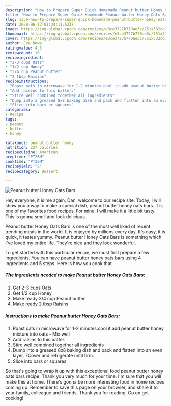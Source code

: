 ```yaml
---
description: "How to Prepare Super Quick Homemade Peanut butter Honey Oats Bars"
title: "How to Prepare Super Quick Homemade Peanut butter Honey Oats Bars"
slug: 1356-how-to-prepare-super-quick-homemade-peanut-butter-honey-oats-bars
date: 2020-06-12T01:24:11.523Z
image: https://img-global.cpcdn.com/recipes/e3ce3727b770ae3c/751x532cq70/peanut-butter-honey-oats-bars-recipe-main-photo.jpg
thumbnail: https://img-global.cpcdn.com/recipes/e3ce3727b770ae3c/751x532cq70/peanut-butter-honey-oats-bars-recipe-main-photo.jpg
cover: https://img-global.cpcdn.com/recipes/e3ce3727b770ae3c/751x532cq70/peanut-butter-honey-oats-bars-recipe-main-photo.jpg
author: Eva Rowe
ratingvalue: 4.3
reviewcount: 10
recipeingredient:
- "2-3 cups Oats"
- "1/2 cup Honey"
- "3/4 cup Peanut butter"
- "2 tbsp Raisins"
recipeinstructions:
- "Roast oats in microwave for 1-2 minutes.cool it.add peanut butter honey mixture into oats Mix well"
- "Add raisins to this batter."
- "Stire well combined together all ingredients"
- "Dump into a greased 8x8 baking dish and pack and flatten into an even layer. 7Cover and refrigerate until firm."
- "Slice into bars or squares"
categories:
- Recipe
tags:
- peanut
- butter
- honey

katakunci: peanut butter honey 
nutrition: 237 calories
recipecuisine: American
preptime: "PT26M"
cooktime: "PT36M"
recipeyield: "2"
recipecategory: Dessert

---
```



![Peanut butter Honey Oats Bars](https://img-global.cpcdn.com/recipes/e3ce3727b770ae3c/751x532cq70/peanut-butter-honey-oats-bars-recipe-main-photo.jpg)

Hey everyone, it is me again, Dan, welcome to our recipe site. Today, I will show you a way to make a special dish, peanut butter honey oats bars. It is one of my favorites food recipes. For mine, I will make it a little bit tasty. This is gonna smell and look delicious.



Peanut butter Honey Oats Bars is one of the most well liked of recent trending meals in the world. It is enjoyed by millions every day. It's easy, it is quick, it tastes yummy. Peanut butter Honey Oats Bars is something which I've loved my entire life. They're nice and they look wonderful.


To get started with this particular recipe, we must first prepare a few ingredients. You can have peanut butter honey oats bars using 4 ingredients and 5 steps. Here is how you cook that.

<!--inarticleads1-->

##### The ingredients needed to make Peanut butter Honey Oats Bars:

1. Get 2-3 cups Oats
1. Get 1/2 cup Honey
1. Make ready 3/4 cup Peanut butter
1. Make ready 2 tbsp Raisins




<!--inarticleads2-->

##### Instructions to make Peanut butter Honey Oats Bars:

1. Roast oats in microwave for 1-2 minutes.cool it.add peanut butter honey mixture into oats - Mix well
1. Add raisins to this batter.
1. Stire well combined together all ingredients
1. Dump into a greased 8x8 baking dish and pack and flatten into an even layer. 7Cover and refrigerate until firm.
1. Slice into bars or squares




So that's going to wrap it up with this exceptional food peanut butter honey oats bars recipe. Thank you very much for your time. I'm sure that you will make this at home. There's gonna be more interesting food in home recipes coming up. Remember to save this page on your browser, and share it to your family, colleague and friends. Thank you for reading. Go on get cooking!
